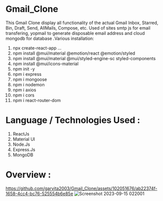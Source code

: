 # Gmail_Clone
This Gmail Clone display all functionality of the actual Gmail Inbox, Starred, Bin, Draft, Send, AllMails, Compose, etc. Used of sites smtp js for email transfering, yopmail to generate disposable email address and cloud mongodb for database .Various installation:
1) npx create-react-app ...
2) npm install @mui/material @emotion/react @emotion/styled
3) npm install @mui/material @mui/styled-engine-sc styled-components
4) npm install @mui/icons-material
5) npm init -y
6) npm i express
7) npm i mongoose
8) npm i nodemon
9) npm i axios
10) npm i cors
11) npm i react-router-dom

# Language / Technologies Used :
1) ReactJs
2) Material UI
3) Node.Js
4) Express.Js
5) MongoDB

# Overview :
https://github.com/garvita2003/Gmail_Clone/assets/102051676/ab22374f-1658-4cc4-bc76-525554b6e85e
![Screenshot 2023-09-15 022001](https://github.com/garvita2003/Gmail_Clone/assets/102051676/2833e7d8-3a2e-4b49-b6d1-f15b2ac83eab)
